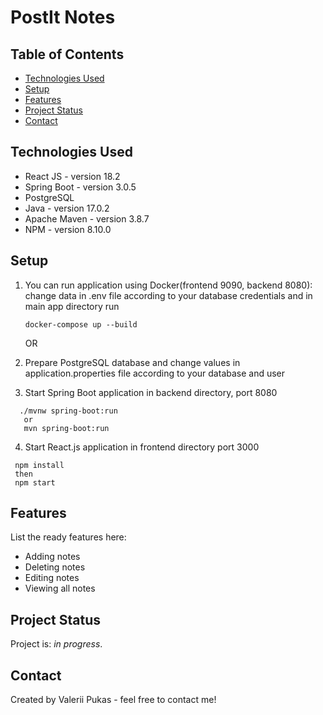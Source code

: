 # PostIt Notes

## Table of Contents
* [Technologies Used](#technologies-used)
* [Setup](#setup)
* [Features](#features)
* [Project Status](#project-status)
* [Contact](#contact)

## Technologies Used
- React JS - version 18.2
- Spring Boot - version 3.0.5
- PostgreSQL
- Java - version 17.0.2
- Apache Maven - version 3.8.7 
- NPM - version 8.10.0

## Setup
1. You can run application using Docker(frontend 9090, backend 8080): 
   change data in .env file according to your database credentials and in main app directory run
   ```
   docker-compose up --build
   ```
   
    OR
    
    
   
2. Prepare PostgreSQL database and change values in application.properties file according to your database and user
3. Start Spring Boot application in backend directory, port 8080
 ```
   ./mvnw spring-boot:run
    or
    mvn spring-boot:run
  ```
4. Start React.js application in frontend directory port 3000
  ```
   npm install
   then
   npm start
   ```

## Features
List the ready features here:
- Adding notes
- Deleting notes
- Editing notes
- Viewing all notes


## Project Status
Project is: _in progress_.

## Contact
Created by Valerii Pukas - feel free to contact me!

